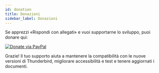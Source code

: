 ```yaml
---
id: donation
title: Donazioni
sidebar_label: Donazioni
---
```


Se apprezzi «Rispondi con allegati» e vuoi supportarne lo sviluppo, puoi donare qui:

[![Donate via PayPal](/img/paypal-donate-button.png)](https://www.paypal.com/donate/?hosted_button_id=L2NQXHB7FQ5FJ)

Grazie! Il tuo supporto aiuta a mantenere la compatibilità con le nuove versioni di Thunderbird, migliorare accessibilità e test e tenere aggiornati i documenti.

